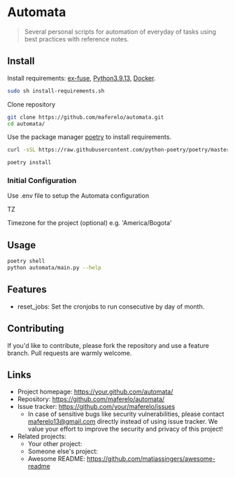 # Automata

> Several personal scripts for automation of everyday of tasks
> using best practices with reference notes.

## Install

Install requirements: [ex-fuse](https://packages.debian.org/source/buster/fuse-exfat), [Python3.9.13](https://www.python.org/), [Docker](https://www.docker.com/).

```bash
sudo sh install-requirements.sh
```

Clone repository

```bash
git clone https://github.com/maferelo/automata.git
cd automata/
```

Use the package manager [poetry](https://python-poetry.org/) to install requirements.

```bash
curl -sSL https://raw.githubusercontent.com/python-poetry/poetry/master/get-poetry.py | python -

poetry install
```

### Initial Configuration

Use .env file to setup the Automata configuration

TZ

Timezone for the project (optional) e.g. 'America/Bogota'

## Usage

```bash
poetry shell
python automata/main.py --help
```

## Features

- reset_jobs: Set the cronjobs to run consecutive by day of month.

## Contributing

If you'd like to contribute, please fork the repository and use a feature
branch. Pull requests are warmly welcome.

## Links

- Project homepage: https://your.github.com/automata/
- Repository: https://github.com/maferelo/automata/
- Issue tracker: https://github.com/your/maferelo/issues
  - In case of sensitive bugs like security vulnerabilities, please contact
    maferelo13@gmail.com directly instead of using issue tracker. We value your effort
    to improve the security and privacy of this project!
- Related projects:
  - Your other project:
  - Someone else's project:
  - Awesome README: https://github.com/matiassingers/awesome-readme

